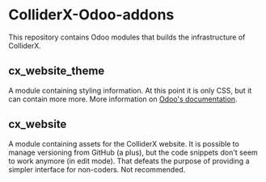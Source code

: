 # ColliderX-Odoo-addons
This repository contains Odoo modules that builds the infrastructure of ColliderX.

## cx_website_theme
A module containing styling information. At this point it is only CSS, but it can contain more more.
More information on [Odoo's documentation](http://www.odoo.com/documentation/10.0/howtos/themes.html).

## cx_website
A module containing assets for the ColliderX website. It is possible to manage versioning from GitHub (a plus), but the code snippets don't seem to work anymore (in edit mode). That defeats the purpose of providing a simpler interface for non-coders. Not recommended.

